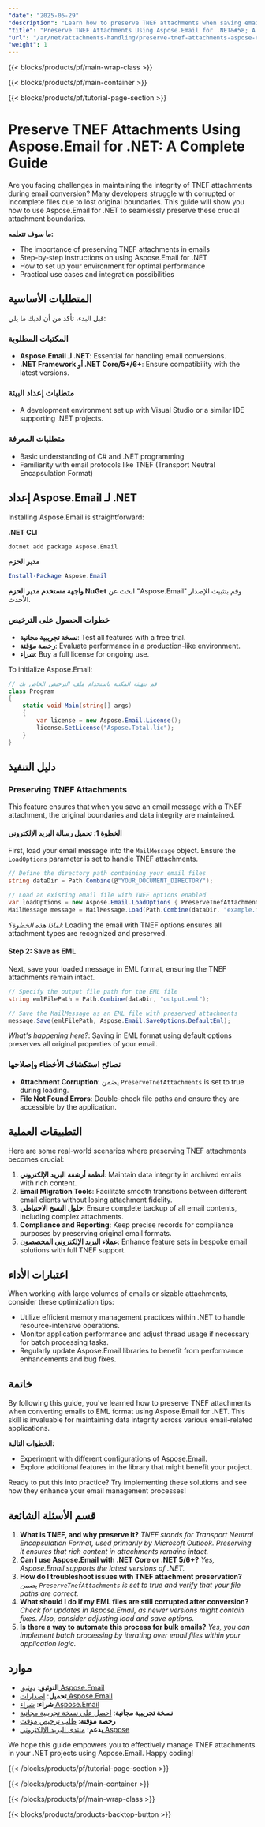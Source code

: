 ```yaml
---
"date": "2025-05-29"
"description": "Learn how to preserve TNEF attachments when saving emails as EML with Aspose.Email for .NET. This guide offers step-by-step instructions and practical use cases."
"title": "Preserve TNEF Attachments Using Aspose.Email for .NET&#58; A Complete Guide"
"url": "/ar/net/attachments-handling/preserve-tnef-attachments-aspose-email-net/"
"weight": 1
---
```


{{< blocks/products/pf/main-wrap-class >}}

{{< blocks/products/pf/main-container >}}

{{< blocks/products/pf/tutorial-page-section >}}
# Preserve TNEF Attachments Using Aspose.Email for .NET: A Complete Guide

Are you facing challenges in maintaining the integrity of TNEF attachments during email conversion? Many developers struggle with corrupted or incomplete files due to lost original boundaries. This guide will show you how to use Aspose.Email for .NET to seamlessly preserve these crucial attachment boundaries.

**ما سوف تتعلمه:**
- The importance of preserving TNEF attachments in emails
- Step-by-step instructions on using Aspose.Email for .NET
- How to set up your environment for optimal performance
- Practical use cases and integration possibilities

## المتطلبات الأساسية

قبل البدء، تأكد من أن لديك ما يلي:

### المكتبات المطلوبة
- **Aspose.Email لـ .NET**: Essential for handling email conversions.
- **.NET Framework أو .NET Core/5+/6+**: Ensure compatibility with the latest versions.

### متطلبات إعداد البيئة
- A development environment set up with Visual Studio or a similar IDE supporting .NET projects.

### متطلبات المعرفة
- Basic understanding of C# and .NET programming
- Familiarity with email protocols like TNEF (Transport Neutral Encapsulation Format)

## إعداد Aspose.Email لـ .NET

Installing Aspose.Email is straightforward:

**.NET CLI**
```bash
dotnet add package Aspose.Email
```

**مدير الحزم**
```powershell
Install-Package Aspose.Email
```

**واجهة مستخدم مدير الحزم NuGet**
ابحث عن "Aspose.Email" وقم بتثبيت الإصدار الأحدث.

### خطوات الحصول على الترخيص
- **نسخة تجريبية مجانية**: Test all features with a free trial.
- **رخصة مؤقتة**: Evaluate performance in a production-like environment.
- **شراء**: Buy a full license for ongoing use.

To initialize Aspose.Email:
```csharp
// قم بتهيئة المكتبة باستخدام ملف الترخيص الخاص بك
class Program
{
    static void Main(string[] args)
    {
        var license = new Aspose.Email.License();
        license.SetLicense("Aspose.Total.lic");
    }
}
```

## دليل التنفيذ

### Preserving TNEF Attachments
This feature ensures that when you save an email message with a TNEF attachment, the original boundaries and data integrity are maintained.

#### الخطوة 1: تحميل رسالة البريد الإلكتروني
First, load your email message into the `MailMessage` object. Ensure the `LoadOptions` parameter is set to handle TNEF attachments.
```csharp
// Define the directory path containing your email files
string dataDir = Path.Combine(@"YOUR_DOCUMENT_DIRECTORY");

// Load an existing email file with TNEF options enabled
var loadOptions = new Aspose.Email.LoadOptions { PreserveTnefAttachments = true };
MailMessage message = MailMessage.Load(Path.Combine(dataDir, "example.msg"), loadOptions);
```
*لماذا هذه الخطوة؟*: Loading the email with TNEF options ensures all attachment types are recognized and preserved.

#### Step 2: Save as EML
Next, save your loaded message in EML format, ensuring the TNEF attachments remain intact.
```csharp
// Specify the output file path for the EML file
string emlFilePath = Path.Combine(dataDir, "output.eml");

// Save the MailMessage as an EML file with preserved attachments
message.Save(emlFilePath, Aspose.Email.SaveOptions.DefaultEml);
```
*What's happening here?*: Saving in EML format using default options preserves all original properties of your email.

### نصائح استكشاف الأخطاء وإصلاحها
- **Attachment Corruption**: يضمن `PreserveTnefAttachments` is set to true during loading.
- **File Not Found Errors**: Double-check file paths and ensure they are accessible by the application.

## التطبيقات العملية
Here are some real-world scenarios where preserving TNEF attachments becomes crucial:
1. **أنظمة أرشفة البريد الإلكتروني**: Maintain data integrity in archived emails with rich content.
2. **Email Migration Tools**: Facilitate smooth transitions between different email clients without losing attachment fidelity.
3. **حلول النسخ الاحتياطي**: Ensure complete backup of all email contents, including complex attachments.
4. **Compliance and Reporting**: Keep precise records for compliance purposes by preserving original email formats.
5. **عملاء البريد الإلكتروني المخصصون**: Enhance feature sets in bespoke email solutions with full TNEF support.

## اعتبارات الأداء
When working with large volumes of emails or sizable attachments, consider these optimization tips:
- Utilize efficient memory management practices within .NET to handle resource-intensive operations.
- Monitor application performance and adjust thread usage if necessary for batch processing tasks.
- Regularly update Aspose.Email libraries to benefit from performance enhancements and bug fixes.

## خاتمة
By following this guide, you've learned how to preserve TNEF attachments when converting emails to EML format using Aspose.Email for .NET. This skill is invaluable for maintaining data integrity across various email-related applications.

**الخطوات التالية:**
- Experiment with different configurations of Aspose.Email.
- Explore additional features in the library that might benefit your project.

Ready to put this into practice? Try implementing these solutions and see how they enhance your email management processes!

## قسم الأسئلة الشائعة
1. **What is TNEF, and why preserve it?**
   *TNEF stands for Transport Neutral Encapsulation Format, used primarily by Microsoft Outlook. Preserving it ensures that rich content in attachments remains intact.*
2. **Can I use Aspose.Email with .NET Core or .NET 5/6+?**
   *Yes, Aspose.Email supports the latest versions of .NET.*
3. **How do I troubleshoot issues with TNEF attachment preservation?**
   *يضمن `PreserveTnefAttachments` is set to true and verify that your file paths are correct.*
4. **What should I do if my EML files are still corrupted after conversion?**
   *Check for updates in Aspose.Email, as newer versions might contain fixes. Also, consider adjusting load and save options.*
5. **Is there a way to automate this process for bulk emails?**
   *Yes, you can implement batch processing by iterating over email files within your application logic.*

## موارد
- **التوثيق**: [توثيق Aspose.Email](https://reference.aspose.com/email/net/)
- **تحميل**: [إصدارات Aspose.Email](https://releases.aspose.com/email/net/)
- **شراء**: [شراء Aspose.Email](https://purchase.aspose.com/buy)
- **نسخة تجريبية مجانية**: [احصل على نسخة تجريبية مجانية](https://releases.aspose.com/email/net/)
- **رخصة مؤقتة**: [طلب ترخيص مؤقت](https://purchase.aspose.com/temporary-license/)
- **يدعم**: [منتدى البريد الإلكتروني Aspose](https://forum.aspose.com/c/email/10)

We hope this guide empowers you to effectively manage TNEF attachments in your .NET projects using Aspose.Email. Happy coding!

{{< /blocks/products/pf/tutorial-page-section >}}

{{< /blocks/products/pf/main-container >}}

{{< /blocks/products/pf/main-wrap-class >}}

{{< blocks/products/products-backtop-button >}}